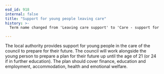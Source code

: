 ```yaml
---
esd_id: 918
internal: false
title: "Support for young people leaving care"
history: >-
  Term name changed from 'Leaving care support' to 'Care - support for young people leaving care' in version 3.00. Name changed to 'Support for young people leaving care' in version 4.00.

---
```


The local authority provides support for young people in the care of the council to prepare for their future.  The council will work alongside the young person to prepare a plan for their future up until the age of 21 (or 24 if in further education).  The plan should cover finance, education and employment, accommodation, health and emotional welfare.

